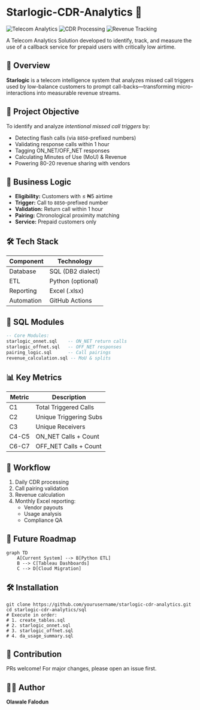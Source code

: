 # Starlogic-CDR-Analytics 📡
![Telecom Analytics](https://img.shields.io/badge/Telecom-Analytics-blue) 
![CDR Processing](https://img.shields.io/badge/CDR-Processing-green) 
![Revenue Tracking](https://img.shields.io/badge/Revenue-Tracking-orange)

A Telecom Analytics Solution developed to identify, track, and measure the use of a callback service for prepaid users with critically low airtime.

## 🌟 Overview
**Starlogic** is a telecom intelligence system that analyzes missed call triggers used by low-balance customers to prompt call-backs—transforming micro-interactions into measurable revenue streams.

## 🎯 Project Objective
To identify and analyze *intentional missed call triggers* by:
- Detecting flash calls (via `8850`-prefixed numbers)
- Validating response calls within 1 hour
- Tagging ON_NET/OFF_NET responses
- Calculating Minutes of Use (MoU) & Revenue
- Powering 80-20 revenue sharing with vendors

## 🧠 Business Logic
- **Eligibility:** Customers with ≤ ₦5 airtime
- **Trigger:** Call to `8850`-prefixed number
- **Validation:** Return call within 1 hour
- **Pairing:** Chronological proximity matching
- **Service:** Prepaid customers only

## 🛠️ Tech Stack
| Component | Technology |
|-----------|------------|
| Database | SQL (DB2 dialect) |
| ETL | Python (optional) |
| Reporting | Excel (.xlsx) |
| Automation | GitHub Actions |

## 📂 SQL Modules
```sql
-- Core Modules:
starlogic_onnet.sql    -- ON_NET return calls
starlogic_offnet.sql   -- OFF_NET responses
pairing_logic.sql      -- Call pairings
revenue_calculation.sql -- MoU & splits
```
## 📊 Key Metrics
| Metric | Description |
|--------|-------------|
| C1 | Total Triggered Calls |
| C2 | Unique Triggering Subs |
| C3 | Unique Receivers |
| C4-C5 | ON_NET Calls + Count |
| C6-C7 | OFF_NET Calls + Count |

## 🔄 Workflow
1. Daily CDR processing
2. Call pairing validation
3. Revenue calculation
4. Monthly Excel reporting:
   - Vendor payouts
   - Usage analysis
   - Compliance QA

## 🚀 Future Roadmap
```mermaid
graph TD
    A[Current System] --> B[Python ETL]
    B --> C[Tableau Dashboards]
    C --> D[Cloud Migration]
```
## 🛠️ Installation
```
git clone https://github.com/yourusername/starlogic-cdr-analytics.git
cd starlogic-cdr-analytics/sql
# Execute in order:
# 1. create_tables.sql
# 2. starlogic_onnet.sql
# 3. starlogic_offnet.sql
# 4. da_usage_summary.sql
```
## 🤝 Contribution
PRs welcome! For major changes, please open an issue first.
## 👨‍💻 Author
**Olawale Falodun** 
